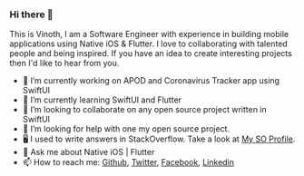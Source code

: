 ### Hi there 👋

This is Vinoth, I am a Software Engineer with experience in building mobile applications using Native iOS & Flutter. I love to collaborating with talented people and being inspired. If you have an idea to create interesting projects then I'd like to hear from you.

- 🔭 I’m currently working on APOD and Coronavirus Tracker app using SwiftUI
- 🌱 I’m currently learning SwiftUI and Flutter
- 👯 I’m looking to collaborate on any open source project written in SwiftUI
- 🤔 I’m looking for help with one my open source project.
- 🖥 I used to write answers in StackOverflow. Take a look at [My SO Profile](https://stackoverflow.com/users/4608334/vinoth-vino).
- 💬 Ask me about Native iOS | Flutter
- 📫 How to reach me: [Github](https://github.com/vinothvino42), [Twitter](https://twitter.com/vinothvino42), [Facebook](https://facebook.com/vinothvino42), [Linkedin](https://www.linkedin.com/in/vinothvino42/)
